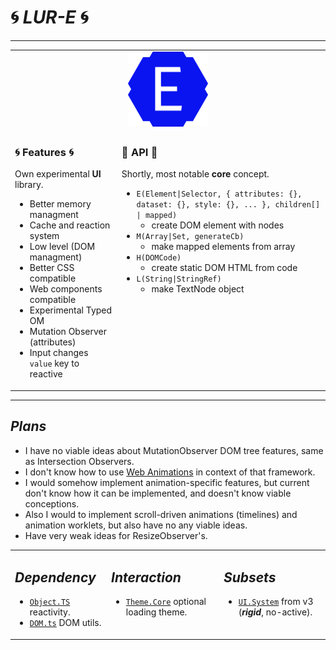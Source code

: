 # 🌀 *LUR-E* 🌀

---

<table>
<tr>
<td align="center" colspan="2">
<img width="128" alt="Logo" src="./logo/logo-0.png"/>
</td>
</tr>
<tr>
<td valign="top">

### 🌀 Features 🌀

Own experimental **UI** library.

- Better memory managment
- Cache and reaction system
- Low level (DOM managment)
- Better CSS compatible
- Web components compatible
- Experimental Typed OM
- Mutation Observer (attributes)
- Input changes `value` key to reactive

</td>
<td valign="top">

### 🔌 API 🔌

Shortly, most notable **core** concept.

- `E(Element|Selector, { attributes: {}, dataset: {}, style: {}, ... }, children[] | mapped)`
   - create DOM element with nodes
- `M(Array|Set, generateCb)`
   - make mapped elements from array
- `H(DOMCode)`
   - create static DOM HTML from code
- `L(String|StringRef)`
   - make TextNode object

</td>
</tr>
</table>

---

## *Plans*

- I have no viable ideas about MutationObserver DOM tree features, same as Intersection Observers.
- I don't know how to use [Web Animations](https://developer.mozilla.org/en-US/docs/Web/API/Web_Animations_API) in context of that framework.
- I would somehow implement animation-specific features, but current don't know how it can be implemented, and doesn't know viable conceptions.
- Also I would to implement scroll-driven animations (timelines) and animation worklets, but also have no any viable ideas.
- Have very weak ideas for ResizeObserver's.

<table>
<tr>
<td valign="top">

## *Dependency*

- [`Object.TS`](https://github.com/unite-2-re/object.ts) reactivity.
- [`DOM.ts`](https://github.com/unite-2-re/dom.ts) DOM utils.

</td>
<td valign="top">

## *Interaction*

- [`Theme.Core`](https://github.com/unite-2-re/theme.core) optional loading theme.

</td>
<td valign="top">

## *Subsets*

- [`UI.System`](https://github.com/unite-2-re/ui.system) from v3 (***rigid***, no-active).

</td>
</tr>
</table>
